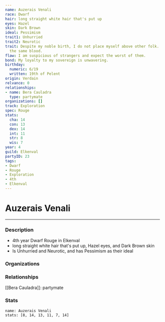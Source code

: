 ```yaml
---
name: Auzerais Venali
race: Dwarf
hair: long straight white hair that's put up
eyes: Hazel
skin: Dark Brown
ideal: Pessimism
trait1: Unhurried
trait2: Neurotic
trait: Despite my noble birth, I do not place myself above other folk. We all have
  the same blood.
flaw: I am suspicious of strangers and expect the worst of them.
bond: My loyalty to my sovereign is unwavering.
birthday:
  numeric: 6/19
  written: 19th of Pelent
origin: Verdain
relvance: 0
relationships:
- name: Bera Cauladra
  type: partymate
organizations: []
track: Exploration
spec: Rouge
stats:
  cha: 14
  con: 13
  dex: 14
  int: 11
  str: 8
  wis: 7
year: 4
guild: Elkenval
partyID: 23
tags:
- Dwarf
- Rouge
- Exploration
- 4th
- Elkenval
---
```

# Auzerais Venali
---
### Description
- 4th year Dwarf Rouge in Elkenval
- long straight white hair that's put up, Hazel eyes, and Dark Brown skin
- Is Unhurried and Neurotic, and has Pessimism as their ideal

### Organizations
### Relationships
[[Bera Cauladra]]: partymate
### Stats
```statblock
name: Auzerais Venali
stats: [8, 14, 13, 11, 7, 14]
```